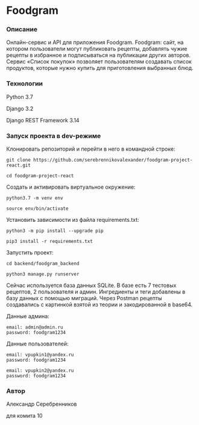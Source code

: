 # Foodgram
### Описание
Онлайн-сервис и API для приложения Foodgram.
Foodgram: сайт, на котором пользователи могут публиковать рецепты, добавлять чужие рецепты в избранное и подписываться на публикации других авторов. Сервис «Список покупок» позволяет пользователям создавать список продуктов, которые нужно купить для приготовления выбранных блюд. 
### Технологии
Python 3.7

Django 3.2

Django REST Framework 3.14

### Запуск проекта в dev-режиме
Клонировать репозиторий и перейти в него в командной строке:

```
git clone https://github.com/serebrennikovalexander/foodgram-project-react.git
```

```
cd foodgram-project-react
```

Cоздать и активировать виртуальное окружение:

```
python3.7 -m venv env
```

```
source env/bin/activate
```

Установить зависимости из файла requirements.txt:

```
python3 -m pip install --upgrade pip
```

```
pip3 install -r requirements.txt
```

Запустить проект:

```
cd backend/foodgram_backend
```

```
python3 manage.py runserver
```

Сейчас используется база данных SQLite.
В базе есть 7 тестовых рецептов, 2 пользователя и админ.
Ингредиенты и теги добавлены в базу данных с помощью миграций.
Через Postman рецепты создавались с картинкой взятой из теории и
закодированной в base64.
 

Данные админа:
```
email: admin@admin.ru
password: foodgram1234
```

Данные пользователей:
```
email: vpupkin1@yandex.ru
password: foodgram1234

email: vpupkin2@yandex.ru
password: foodgram1234
```

### Автор
Александр Серебренников

для комита 10